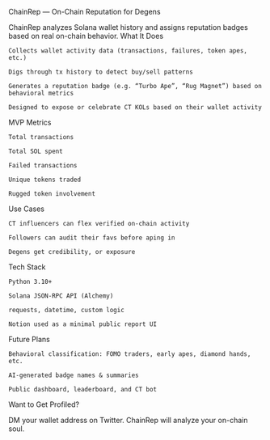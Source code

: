 ChainRep — On-Chain Reputation for Degens

ChainRep analyzes Solana wallet history and assigns reputation badges based on real on-chain behavior.
What It Does

    Collects wallet activity data (transactions, failures, token apes, etc.)

    Digs through tx history to detect buy/sell patterns

    Generates a reputation badge (e.g. “Turbo Ape”, “Rug Magnet”) based on behavioral metrics

    Designed to expose or celebrate CT KOLs based on their wallet activity

MVP Metrics

    Total transactions

    Total SOL spent

    Failed transactions

    Unique tokens traded

    Rugged token involvement

Use Cases

    CT influencers can flex verified on-chain activity

    Followers can audit their favs before aping in

    Degens get credibility, or exposure

Tech Stack

    Python 3.10+

    Solana JSON-RPC API (Alchemy)

    requests, datetime, custom logic

    Notion used as a minimal public report UI

Future Plans

    Behavioral classification: FOMO traders, early apes, diamond hands, etc.

    AI-generated badge names & summaries

    Public dashboard, leaderboard, and CT bot

Want to Get Profiled?

DM your wallet address on Twitter. ChainRep will analyze your on-chain soul.

